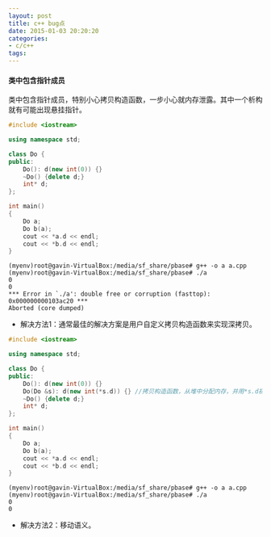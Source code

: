 ```yaml
---
layout: post
title: c++ bug点
date: 2015-01-03 20:20:20
categories:
- c/c++
tags:
---
```


#### 类中包含指针成员

类中包含指针成员，特别小心拷贝构造函数，一步小心就内存泄露。其中一个析构就有可能出现悬挂指针。

```c++
#include <iostream>

using namespace std;

class Do {
public:
	Do(): d(new int(0)) {}
	~Do() {delete d;}
	int* d;
};

int main()
{
	Do a;
	Do b(a);
	cout << *a.d << endl;
	cout << *b.d << endl;
}
```

```
(myenv)root@gavin-VirtualBox:/media/sf_share/pbase# g++ -o a a.cpp
(myenv)root@gavin-VirtualBox:/media/sf_share/pbase# ./a
0
0
*** Error in `./a': double free or corruption (fasttop): 0x000000000103ac20 ***
Aborted (core dumped)
```

- 解决方法1：通常最佳的解决方案是用户自定义拷贝构造函数来实现深拷贝。

```c++
#include <iostream>

using namespace std;

class Do {
public:
	Do(): d(new int(0)) {}
	Do(Do &s): d(new int(*s.d)) {} //拷贝构造函数，从堆中分配内存，并用*s.d初始化
	~Do() {delete d;}
	int* d;
};

int main()
{
	Do a;
	Do b(a);
	cout << *a.d << endl;
	cout << *b.d << endl;
}
```

```
(myenv)root@gavin-VirtualBox:/media/sf_share/pbase# g++ -o a a.cpp
(myenv)root@gavin-VirtualBox:/media/sf_share/pbase# ./a
0
0
```


- 解决方法2：移动语义。